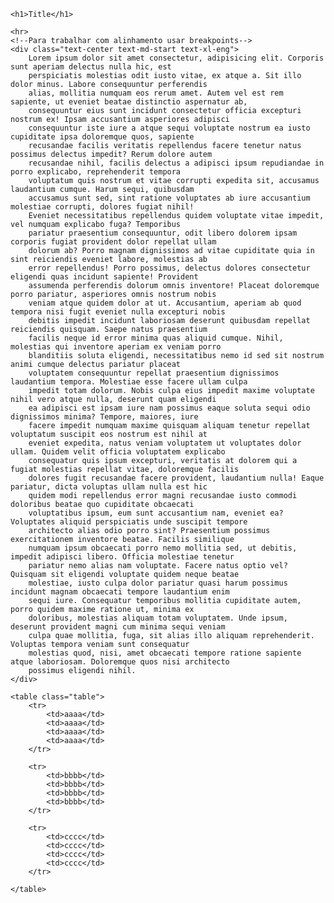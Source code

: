 <!DOCTYPE html>
<html lang="pt-br">

<head>
    <meta charset="UTF-8">
    <meta name="viewport" content="width=device-width, initial-scale=1.0">
    <title>Salve Tropa</title>
    <link rel="stylesheet" href="x.css">
    <!--Bootstrap importação-->
    <link href="https://cdn.jsdelivr.net/npm/bootstrap@5.3.7/dist/css/bootstrap.min.css" rel="stylesheet" integrity="sha384-LN+7fdVzj6u52u30Kp6M/trliBMCMKTyK833zpbD+pXdCLuTusPj697FH4R/5mcr" crossorigin="anonymous">
</head>

<body>

    <h1>Title</h1>

    <hr>
    <!--Para trabalhar com alinhamento usar breakpoints-->
    <div class="text-center text-md-start text-xl-eng">
        Lorem ipsum dolor sit amet consectetur, adipisicing elit. Corporis sunt aperiam delectus nulla hic, est
        perspiciatis molestias odit iusto vitae, ex atque a. Sit illo dolor minus. Labore consequuntur perferendis
        alias, mollitia numquam eos rerum amet. Autem vel est rem sapiente, ut eveniet beatae distinctio aspernatur ab,
        consequuntur eius sunt incidunt consectetur officia excepturi nostrum ex! Ipsam accusantium asperiores adipisci
        consequuntur iste iure a atque sequi voluptate nostrum ea iusto cupiditate ipsa doloremque quos, sapiente
        recusandae facilis veritatis repellendus facere tenetur natus possimus delectus impedit? Rerum dolore autem
        recusandae nihil, facilis delectus a adipisci ipsum repudiandae in porro explicabo, reprehenderit tempora
        voluptatum quis nostrum et vitae corrupti expedita sit, accusamus laudantium cumque. Harum sequi, quibusdam
        accusamus sunt sed, sint ratione voluptates ab iure accusantium molestiae corrupti, dolores fugiat nihil!
        Eveniet necessitatibus repellendus quidem voluptate vitae impedit, vel numquam explicabo fuga? Temporibus
        pariatur praesentium consequuntur, odit libero dolorem ipsam corporis fugiat provident dolor repellat ullam
        dolorum ab? Porro magnam dignissimos ad vitae cupiditate quia in sint reiciendis eveniet labore, molestias ab
        error repellendus! Porro possimus, delectus dolores consectetur eligendi quas incidunt sapiente! Provident
        assumenda perferendis dolorum omnis inventore! Placeat doloremque porro pariatur, asperiores omnis nostrum nobis
        veniam atque quidem dolor at ut. Accusantium, aperiam ab quod tempora nisi fugit eveniet nulla excepturi nobis
        debitis impedit incidunt laboriosam deserunt quibusdam repellat reiciendis quisquam. Saepe natus praesentium
        facilis neque id error minima quas aliquid cumque. Nihil, molestias qui inventore aperiam ex veniam porro
        blanditiis soluta eligendi, necessitatibus nemo id sed sit nostrum animi cumque delectus pariatur placeat
        voluptatem consequuntur repellat praesentium dignissimos laudantium tempora. Molestiae esse facere ullam culpa
        impedit totam dolorum. Nobis culpa eius impedit maxime voluptate nihil vero atque nulla, deserunt quam eligendi
        ea adipisci est ipsam iure nam possimus eaque soluta sequi odio dignissimos minima? Tempore, maiores, iure
        facere impedit numquam maxime quisquam aliquam tenetur repellat voluptatum suscipit eos nostrum est nihil at
        eveniet expedita, natus veniam voluptatem ut voluptates dolor ullam. Quidem velit officia voluptatem explicabo
        consequatur quis ipsum excepturi, veritatis at dolorem qui a fugiat molestias repellat vitae, doloremque facilis
        dolores fugit recusandae facere provident, laudantium nulla! Eaque pariatur, dicta voluptas ullam nulla est hic
        quidem modi repellendus error magni recusandae iusto commodi doloribus beatae quo cupiditate obcaecati
        voluptatibus ipsum, eum sunt accusantium nam, eveniet ea? Voluptates aliquid perspiciatis unde suscipit tempore
        architecto alias odio porro sint? Praesentium possimus exercitationem inventore beatae. Facilis similique
        numquam ipsum obcaecati porro nemo mollitia sed, ut debitis, impedit adipisci libero. Officia molestiae tenetur
        pariatur nemo alias nam voluptate. Facere natus optio vel? Quisquam sit eligendi voluptate quidem neque beatae
        molestiae, iusto culpa dolor pariatur quasi harum possimus incidunt magnam obcaecati tempore laudantium enim
        sequi iure. Consequatur temporibus mollitia cupiditate autem, porro quidem maxime ratione ut, minima ex
        doloribus, molestias aliquam totam voluptatem. Unde ipsum, deserunt provident magni cum minima sequi veniam
        culpa quae mollitia, fuga, sit alias illo aliquam reprehenderit. Voluptas tempora veniam sunt consequatur
        molestias quod, nisi, amet obcaecati tempore ratione sapiente atque laboriosam. Doloremque quos nisi architecto
        possimus eligendi nihil.
    </div>

    <table class="table">
        <tr>
            <td>aaaa</td>
            <td>aaaa</td>
            <td>aaaa</td>
            <td>aaaa</td>
        </tr>

        <tr>
            <td>bbbb</td>
            <td>bbbb</td>
            <td>bbbb</td>
            <td>bbbb</td>
        </tr>

        <tr>
            <td>cccc</td>
            <td>cccc</td>
            <td>cccc</td>
            <td>cccc</td>
        </tr>
        
    </table>

</body>
</html>
